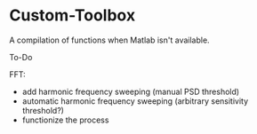 # Custom-Toolbox
A compilation of functions when Matlab isn't available.

To-Do

FFT:
- add harmonic frequency sweeping (manual PSD threshold)
- automatic harmonic frequency sweeping (arbitrary sensitivity threshold?)
- functionize the process

